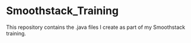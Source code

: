 # Smoothstack_Training
This repository contains the .java files I create as part of my Smoothstack training.
